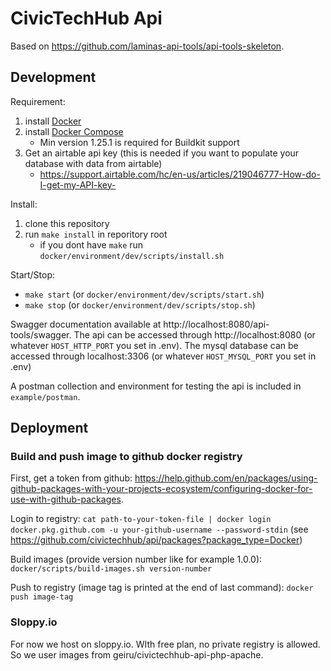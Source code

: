# CivicTechHub Api

Based on https://github.com/laminas-api-tools/api-tools-skeleton.

## Development

Requirement:
1. install [Docker](https://docs.docker.com/install/)
2. install [Docker Compose](https://docs.docker.com/compose/install/)
    * Min version 1.25.1 is required for Buildkit support
3. Get an airtable api key (this is needed if you want to populate your database with data from airtable)
    * https://support.airtable.com/hc/en-us/articles/219046777-How-do-I-get-my-API-key-

Install:
1. clone this repository
2. run `make install` in reporitory root
    * if you dont have `make` run `docker/environment/dev/scripts/install.sh`

Start/Stop:
* `make start` (or `docker/environment/dev/scripts/start.sh`)
* `make stop` (or `docker/environment/dev/scripts/stop.sh`)

Swagger documentation available at http://localhost:8080/api-tools/swagger.
The api can be accessed through http://localhost:8080 (or whatever `HOST_HTTP_PORT` you set in .env).
The mysql database can be accessed through localhost:3306 (or whatever `HOST_MYSQL_PORT` you set in .env)

A postman collection and environment for testing the api is included in `example/postman`.

## Deployment

### Build and push image to github docker registry
First, get a token from github: https://help.github.com/en/packages/using-github-packages-with-your-projects-ecosystem/configuring-docker-for-use-with-github-packages.

Login to registry:
`cat path-to-your-token-file | docker login docker.pkg.github.com -u your-github-username --password-stdin`  (see https://github.com/civictechhub/api/packages?package_type=Docker)

Build images (provide version number like for example 1.0.0):
`docker/scripts/build-images.sh version-number`

Push to registry (image tag is printed at the end of last command):
`docker push image-tag`

### Sloppy.io
For now we host on sloppy.io. WIth free plan, no private registry is allowed. So we user images from geiru/civictechhub-api-php-apache.
